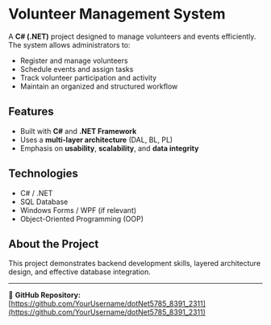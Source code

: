# Volunteer Management System

A **C# (.NET)** project designed to manage volunteers and events efficiently.  
The system allows administrators to:

- Register and manage volunteers
- Schedule events and assign tasks
- Track volunteer participation and activity
- Maintain an organized and structured workflow

## Features
- Built with **C#** and **.NET Framework**
- Uses a **multi-layer architecture** (DAL, BL, PL)
- Emphasis on **usability**, **scalability**, and **data integrity**

## Technologies
- C# / .NET
- SQL Database
- Windows Forms / WPF (if relevant)
- Object-Oriented Programming (OOP)

## About the Project
This project demonstrates backend development skills, layered architecture design, and effective database integration.

---

🔗 **GitHub Repository:** [https://github.com/YourUsername/dotNet5785_8391_2311](https://github.com/YourUsername/dotNet5785_8391_2311)
